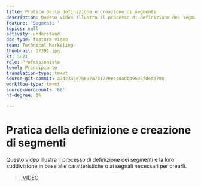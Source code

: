 ```yaml
---
title: Pratica della definizione e creazione di segmenti
description: Questo video illustra il processo di definizione dei segmenti e la loro suddivisione in base alle caratteristiche o ai segnali necessari per crearli.
feature: 'Segmenti '
topics: null
activity: understand
doc-type: feature video
team: Technical Marketing
thumbnail: 37391.jpg
kt: 5821
role: Professionista
level: Principiante
translation-type: tm+mt
source-git-commit: a7dc335e75697a7b1720eccdadbb9605fdeda798
workflow-type: tm+mt
source-wordcount: '68'
ht-degree: 1%

---
```



# Pratica della definizione e creazione di segmenti

Questo video illustra il processo di definizione dei segmenti e la loro suddivisione in base alle caratteristiche o ai segnali necessari per crearli.

>[!VIDEO](https://video.tv.adobe.com/v/37391/?quality=12&learn=on)
